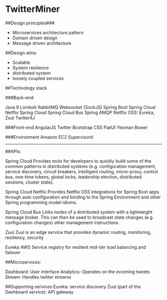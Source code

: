 TwitterMiner
===========

##Design principles###

- Microservices architecture pattern
- Domain driven design
- Message driven architecture

##Design aims:
- Scalable
- System resilience
- distributed system
- loosely coupled services

##Technology stack

###Back-end:

Java 8
Lombok
RabbitMQ
Websocket (SockJS)
Spring Boot
Spring Cloud Netflix
Spring Cloud
Spring Cloud Bus
Spring AMQP
Netflix OSS: Eureka, Zuul
Twitter4J

###Front-end
AngularJS
Twitter Bootstrap CSS
FlatUI
Yeoman
Bower

###Environment
Amazon EC2
Supervisord


----------

##APIs:

Spring Cloud
Provides tools for developers to quickly build some of the common patterns in distributed systems (e.g. configuration management, service discovery, circuit breakers, intelligent routing, micro-proxy, control bus, one-time tokens, global locks, leadership election, distributed sessions, cluster state).

Spring Cloud Netflix
Provides Netflix OSS integrations for Spring Boot apps through auto configuration and binding to the Spring Environment and other Spring programming model idioms.

Spring Cloud Bus
Links nodes of a distributed system with a lightweight message broker. This can then be used to broadcast state changes (e.g. configuration changes) other management instructions.

Zuul
Zuul is an edge service that provides dynamic routing, monitoring, resiliency, security

Eureka
AWS Service registry for resilient mid-tier load balancing and failover

##Microservices:

Dashboard: User interface
Analytics: Operates on the incoming tweets
Stream: Handles twitter streams

##Supporting services
Eureka: service discovery
Zuul (part of the Dashboard service): API gateway

